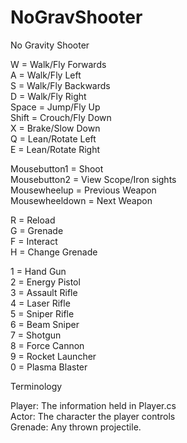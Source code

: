 NoGravShooter
=============

No Gravity Shooter

W = Walk/Fly Forwards<br />
A = Walk/Fly Left<br />
S = Walk/Fly Backwards<br />
D = Walk/Fly Right<br />
Space = Jump/Fly Up<br />
Shift = Crouch/Fly Down<br />
X = Brake/Slow Down<br />
Q = Lean/Rotate Left<br />
E = Lean/Rotate Right

Mousebutton1 = Shoot<br />
Mousebutton2 = View Scope/Iron sights<br />
Mousewheelup = Previous Weapon<br />
Mousewheeldown = Next Weapon

R = Reload<br />
G = Grenade<br />
F = Interact<br />
H = Change Grenade

1 = Hand Gun<br />
2 = Energy Pistol<br />
3 = Assault Rifle<br />
4 = Laser Rifle<br />
5 = Sniper Rifle<br />
6 = Beam Sniper<br />
7 = Shotgun<br />
8 = Force Cannon<br />
9 = Rocket Launcher<br />
0 = Plasma Blaster<br/>


Terminology<br/>

Player: The information held in Player.cs<br/>
Actor: The character the player controls<br/>
Grenade: Any thrown projectile.<br/>

